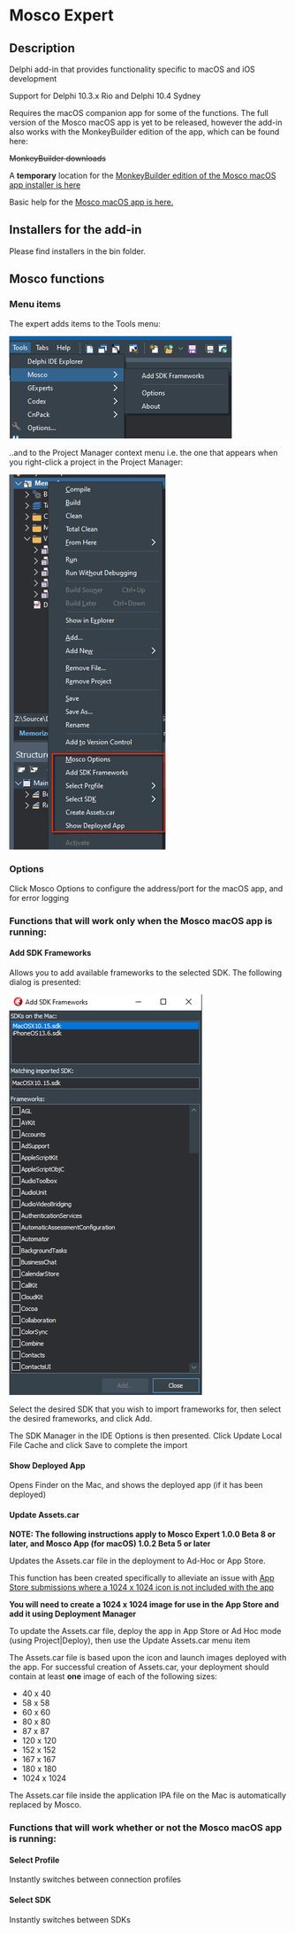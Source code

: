 # Mosco Expert

## Description

Delphi add-in that provides functionality specific to macOS and iOS development

Support for Delphi 10.3.x Rio and Delphi 10.4 Sydney

Requires the macOS companion app for some of the functions. The full version of the Mosco macOS app is yet to be released, however the add-in also works with the MonkeyBuilder edition of the app, which can be found here:

~~MonkeyBuilder downloads~~

A **temporary** location for the [MonkeyBuilder edition of the Mosco macOS app installer is here](https://github.com/DelphiWorlds/MoscoExpert/blob/master/Bin/MoscoMBEdition.1.0.2.Beta6.pkg)

Basic help for the [Mosco macOS app is here.](MoscoMBApp.md)


## Installers for the add-in

Please find installers in the bin folder. 


## Mosco functions

### Menu items

The expert adds items to the Tools menu:

![Tools Menu](./Screenshots/ToolsMenu.png)

..and to the Project Manager context menu i.e. the one that appears when you right-click a project in the Project Manager:

![Project Manager Menu](./Screenshots/PMMenu.png)


### Options

Click Mosco Options to configure the address/port for the macOS app, and for error logging

### Functions that will work only when the Mosco macOS app is running:

#### Add SDK Frameworks

Allows you to add available frameworks to the selected SDK. The following dialog is presented:

![Add SDK Frameworks](./Screenshots/AddFwks.png)

Select the desired SDK that you wish to import frameworks for, then select the desired frameworks, and click Add. 

The SDK Manager in the IDE Options is then presented. Click Update Local File Cache and click Save to complete the import

#### Show Deployed App

Opens Finder on the Mac, and shows the deployed app (if it has been deployed)

#### Update Assets.car

**NOTE: The following instructions apply to Mosco Expert 1.0.0 Beta 8 or later, and Mosco App (for macOS) 1.0.2 Beta 5 or later**

Updates the Assets.car file in the deployment to Ad-Hoc or App Store.

This function has been created specifically to alleviate an issue with [App Store submissions where a 1024 x 1024 icon is not included with the app](https://quality.embarcadero.com/browse/RSP-29692)

**You will need to create a 1024 x 1024 image for use in the App Store and add it using Deployment Manager**

To update the Assets.car file, deploy the app in App Store or Ad Hoc mode (using Project|Deploy), then use the Update Assets.car menu item

The Assets.car file is based upon the icon and launch images deployed with the app. For successful creation of Assets.car, your deployment should contain at least **one** image of each of the following sizes:

* 40 x 40
* 58 x 58
* 60 x 60
* 80 x 80
* 87 x 87
* 120 x 120
* 152 x 152
* 167 x 167
* 180 x 180
* 1024 x 1024

The Assets.car file inside the application IPA file on the Mac is automatically replaced by Mosco.


### Functions that will work whether or not the Mosco macOS app is running:

#### Select Profile 

Instantly switches between connection profiles

#### Select SDK 

Instantly switches between SDKs









